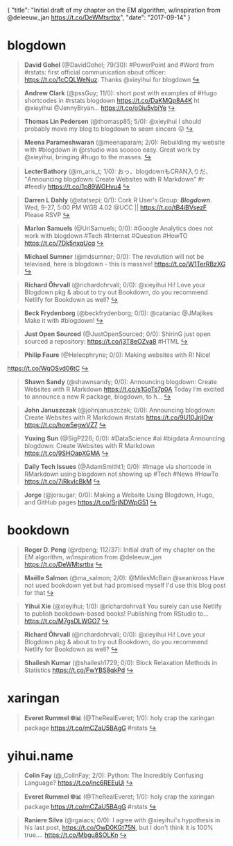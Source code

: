 {
  "title": "Initial draft of my chapter on the EM algorithm, w/inspiration from @deleeuw_jan https://t.co/DeWMtsrtbx",
  "date": "2017-09-14"
}

# blogdown

> **David Gohel** (@DavidGohel; 79/30): #PowerPoint and #Word from #rstats: first official communication about officer: https://t.co/1cCQLWeNuz. Thanks @xieyihui for blogdown  [&#8618;](https://twitter.com/xieyihui/status/907942350823051264)

<!-- -->


> **Andrew Clark** (@pssGuy; 11/0): short post with examples of #Hugo shortcodes  in #rstats blogdown
https://t.co/DaKMQp8A4K
ht @xieyihui @JennyBryan… https://t.co/o0iu5vbiYe  [&#8618;](https://twitter.com/xieyihui/status/907778978974281728)

<!-- -->


> **Thomas Lin Pedersen** (@thomasp85; 5/0): @xieyihui I should probably move my blog to blogdown to seem sincere 😛  [&#8618;](https://twitter.com/xieyihui/status/908029322564456448)

<!-- -->


> **Meena Parameshwaran** (@meenaparam; 2/0): Rebuilding my website with #blogdown in @rstudio was sooooo easy. Great work by @xieyihui, bringing #hugo to the masses.  [&#8618;](https://twitter.com/xieyihui/status/907924753951985666)

<!-- -->


> **LecterBathory** (@m_aris_t; 1/0): おっ、blogdownもCRAN入りだ、
"Announcing blogdown: Create Websites with R Markdown" #r #feedly https://t.co/1p89WGHvu4  [&#8618;](https://twitter.com/xieyihui/status/907955446291382272)

<!-- -->


> **Darren L Dahly** (@statsepi; 0/1): Cork R User's Group: ***Blogdown***. Wed, 9-27, 5:00 PM WGB 4.02 @UCC || https://t.co/tB4iBVsezF Please RSVP  [&#8618;](https://twitter.com/xieyihui/status/908009011911512065)

<!-- -->


> **Marlon Samuels** (@UriSamuels; 0/0): #Google Analytics does not work with blogdown
#Tech #Internet #Question #HowTO
https://t.co/7Dk5nxqUcq  [&#8618;](https://twitter.com/xieyihui/status/908098366319538176)

<!-- -->


> **Michael Sumner** (@mdsumner; 0/0): The revolution will not be televised, here is blogdown - this is massive! https://t.co/W1TerRBzXG  [&#8618;](https://twitter.com/xieyihui/status/908095105700999168)

<!-- -->


> **Richard Öhrvall** (@richardohrvall; 0/0): @xieyihui Hi! Love your Blogdown pkg &amp; about to try out Bookdown, do you recommend Netlify for Bookdown as well?  [&#8618;](https://twitter.com/xieyihui/status/908079803215040512)

<!-- -->


> **Beck Frydenborg** (@beckfrydenborg; 0/0): @cataniac @JMajikes Make it with #blogdown!  [&#8618;](https://twitter.com/xieyihui/status/908071058078617601)

<!-- -->


> **Just Open Sourced** (@JustOpenSourced; 0/0): ShirinG just open sourced a repository: https://t.co/j3T8eOZva8 #HTML  [&#8618;](https://twitter.com/xieyihui/status/907949269935693825)

<!-- -->


> **Philip Faure** (@Heleophryne; 0/0): Making websites with R! Nice!
>
 https://t.co/WqOSvd06tC  [&#8618;](https://twitter.com/xieyihui/status/907918201375399936)

<!-- -->


> **Shawn Sandy** (@shawnsandy; 0/0): Announcing blogdown: Create Websites with R Markdown https://t.co/s1GoTs7p0A Today I’m excited to announce a new R package, blogdown, to h…  [&#8618;](https://twitter.com/xieyihui/status/907908232823308289)

<!-- -->


> **John Januszczak** (@johnjanuszczak; 0/0): Announcing blogdown: Create Websites with R Markdown #rstats  https://t.co/9U10JrjIOw https://t.co/how5egwVZ7  [&#8618;](https://twitter.com/xieyihui/status/907872481905725440)

<!-- -->


> **Yuxing Sun** (@SigP226; 0/0): #DataScience #ai #bigdata Announcing blogdown: Create Websites with R Markdown https://t.co/9SHOapXGMA  [&#8618;](https://twitter.com/xieyihui/status/907801850992320512)

<!-- -->


> **Daily Tech Issues** (@AdamSmitht1; 0/0): #Image via shortcode in RMarkdown using blogdown not showing up
#Tech #News #HowTo
https://t.co/7iRkvIcBkM  [&#8618;](https://twitter.com/xieyihui/status/907787132013629440)

<!-- -->


> **Jorge** (@jorsugar; 0/0): Making a Website Using Blogdown, Hugo, and GitHub pages https://t.co/SrjNDWpG51  [&#8618;](https://twitter.com/xieyihui/status/907760436619173889)

<!-- -->


# bookdown

> **Roger D. Peng** (@rdpeng; 112/37): Initial draft of my chapter on the EM algorithm, w/inspiration from @deleeuw_jan https://t.co/DeWMtsrtbx  [&#8618;](https://twitter.com/xieyihui/status/907835448378236929)

<!-- -->


> **Maëlle Salmon** (@ma_salmon; 2/0): @MilesMcBain @seankross Have not used bookdown yet but had promised myself I'd use this blog post for that  [&#8618;](https://twitter.com/xieyihui/status/907838407556190208)

<!-- -->


> **Yihui Xie** (@xieyihui; 1/0): @richardohrvall You surely can use Netlify to publish bookdown-based books! Publishing from RStudio to… https://t.co/M7gsDLWGO7  [&#8618;](https://twitter.com/xieyihui/status/908086051230679040)

<!-- -->


> **Richard Öhrvall** (@richardohrvall; 0/0): @xieyihui Hi! Love your Blogdown pkg &amp; about to try out Bookdown, do you recommend Netlify for Bookdown as well?  [&#8618;](https://twitter.com/xieyihui/status/908079803215040512)

<!-- -->


> **Shailesh Kumar** (@shailesh1729; 0/0): Block Relaxation Methods in Statistics https://t.co/FwYBS8qkPd  [&#8618;](https://twitter.com/xieyihui/status/907926143814135809)

<!-- -->


# xaringan

> **Everet Rummel 🌐📊** (@TheRealEveret; 1/0): holy crap the xaringan package https://t.co/mCZaU5BAgG #rstats  [&#8618;](https://twitter.com/xieyihui/status/907799606154682368)

<!-- -->


# yihui.name

> **Colin Fay** (@_ColinFay; 2/0): Python: The Incredibly Confusing Language? https://t.co/inc6REEuUi  [&#8618;](https://twitter.com/xieyihui/status/907906837558775808)

<!-- -->


> **Everet Rummel 🌐📊** (@TheRealEveret; 1/0): holy crap the xaringan package https://t.co/mCZaU5BAgG #rstats  [&#8618;](https://twitter.com/xieyihui/status/907799606154682368)

<!-- -->


> **Raniere Silva** (@rgaiacs; 0/0): I agree with @xieyihui's hypothesis in his last post, https://t.co/OwD0KGt75N, but I don't think it is 100% true.… https://t.co/Mbgu8SOLKn  [&#8618;](https://twitter.com/xieyihui/status/907910816598515712)

<!-- -->


